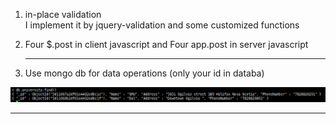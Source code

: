 1. in-place validation <br/>
  I implement it by jquery-validation and some customized functions


2. Four $.post in client javascript and Four app.post in server javascript <hr/>

3. Use mongo db for data operations (only your id in databa)
<img src="mongo-use.png">

<hr/>

